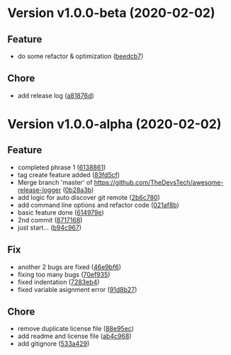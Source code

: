# Version v1.0.0-beta (2020-02-02)
## Feature
* do some refactor & optimization ([beedcb7](https://github.com/TheDevsTech/awesome-release-logger/commit/beedcb7f235a2b8df1b8433406eb499f43f3f5a0))

## Chore
* add release log ([a81876d](https://github.com/TheDevsTech/awesome-release-logger/commit/a81876d75fe5a98854d683f014fd21720356b021))



# Version v1.0.0-alpha (2020-02-02)
## Feature
* completed phrase 1 ([6138861](https://github.com/TheDevsTech/awesome-release-logger/commit/613886193bd54247e874e0a01d7aba1ea5eaf3fc))
* tag create feature added ([83fd5cf](https://github.com/TheDevsTech/awesome-release-logger/commit/83fd5cf2afe5ed94f14e4f538b9cdf466502ff89))
* Merge branch 'master' of https://github.com/TheDevsTech/awesome-release-logger ([0b28a3b](https://github.com/TheDevsTech/awesome-release-logger/commit/0b28a3b793d64b960506db182e5383356340e192))
* add logic for auto discover git remote ([2b6c780](https://github.com/TheDevsTech/awesome-release-logger/commit/2b6c780088bda57a17216c5c46b1e6c6281e3112))
* add command line options and refactor code ([021af8b](https://github.com/TheDevsTech/awesome-release-logger/commit/021af8b01837511054a4d4d682e5a0dbecba0bfc))
* basic feature done ([614979e](https://github.com/TheDevsTech/awesome-release-logger/commit/614979e8911fc29e50aecd4c0317e8d51a6612aa))
* 2nd commit ([8717168](https://github.com/TheDevsTech/awesome-release-logger/commit/8717168c21ec5a9cbae2b151ee082ab38b73a60f))
* just start... ([b94c967](https://github.com/TheDevsTech/awesome-release-logger/commit/b94c967e6544ded4874b77367dd2b3af36a2db06))
## Fix
* another 2 bugs are fixed ([46e9bf6](https://github.com/TheDevsTech/awesome-release-logger/commit/46e9bf6cc9074f73a04d2850305b48edeacc0728))
* fixing too many bugs ([70ef935](https://github.com/TheDevsTech/awesome-release-logger/commit/70ef9359051d71bd21179e1f48fe1317d2b81cdb))
* fixed indentation ([7283eb4](https://github.com/TheDevsTech/awesome-release-logger/commit/7283eb448139c48ae958d7be100ba5f49f2f5d81))
* fixed variable asignment error ([91d8b27](https://github.com/TheDevsTech/awesome-release-logger/commit/91d8b2760adfa34d2de8b344a1465295b0123b6c))
## Chore
* remove duplicate license file ([88e95ec](https://github.com/TheDevsTech/awesome-release-logger/commit/88e95ec20c4b5aaa4c815744a0fac1e1fc447c45))
* add readme and license file ([ab4c968](https://github.com/TheDevsTech/awesome-release-logger/commit/ab4c9688da16d2b44895c117d01004e9b37652ce))
* add gitignore ([533a429](https://github.com/TheDevsTech/awesome-release-logger/commit/533a429a8df168df0382475fba35d978d472f499))
